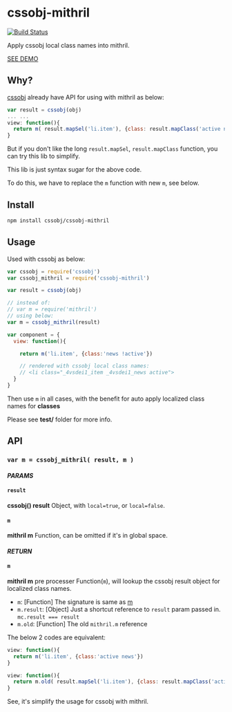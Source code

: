 # cssobj-mithril

[![Build Status](https://travis-ci.org/cssobj/cssobj-mithril.svg?branch=master)](https://travis-ci.org/cssobj/cssobj-mithril)

Apply cssobj local class names into mithril.

[SEE DEMO](https://cssobj.github.io/cssobj-mithril/test/)

## Why?

[cssobj](https://github.com/cssobj/cssobj) already have API for using with mithril as below:

``` javascript
var result = cssobj(obj)
... ...
view: function(){
  return m( result.mapSel('li.item'), {class: result.mapClass('active news')} )
}
```

But if you don't like the long `result.mapSel`, `result.mapClass` function, you can try this lib to simplify.

This lib is just syntax sugar for the above code.

To do this, we have to replace the `m` function with new `m`, see below.

## Install

```bash
npm install cssobj/cssobj-mithril
```

## Usage

Used with cssobj as below:

```javascript
var cssobj = require('cssobj')
var cssobj_mithril = require('cssobj-mithril')

var result = cssobj(obj)

// instead of:
// var m = require('mithril')
// using below:
var m = cssobj_mithril(result)

var component = {
  view: function(){

    return m('li.item', {class:'news !active'})

    // rendered with cssobj local class names:
    // <li class="_4vsdei1_item _4vsdei1_news active">
  }
}
```

Then use `m` in all cases, with the benefit for auto apply localized class names for **classes**

Please see **test/** folder for more info.

## API

### `var m = cssobj_mithril( result, m )`

#### *PARAMS*

#### `result`

**cssobj() result** Object, with `local=true`, or `local=false`.

#### `m`

**mithril m** Function, can be omitted if it's in global space.

#### *RETURN*

#### `m`

**mithril m** pre processer Function(`m`), will lookup the cssobj result object for localized class names.

 - `m`: [Function] The signature is same as [m](http://mithril.js.org/mithril.html#signature)
 - `m.result`: [Object] Just a shortcut reference to `result` param passed in. `mc.result === result`
 - `m.old`: [Function] The old `mithril.m` reference

The below 2 codes are equivalent:

```javascript
view: function(){
  return m('li.item', {class:'active news'})
}
```

```javascript
view: function(){
  return m.old( result.mapSel('li.item'), {class: result.mapClass('active news')} )
}
```

See, it's simplify the usage for cssobj with mithril.



